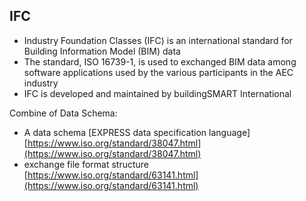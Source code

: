 ## IFC
- Industry Foundation Classes (IFC) is an international standard for Building Information Model (BIM) data
- The standard, ISO 16739-1, is used to exchanged BIM data among software applications used by the various participants in the AEC industry
- IFC is developed and maintained by buildingSMART International 

Combine of Data Schema:
- A data schema [EXPRESS data specification language] [https://www.iso.org/standard/38047.html](https://www.iso.org/standard/38047.html)
- exchange file format structure [https://www.iso.org/standard/63141.html](https://www.iso.org/standard/63141.html)
